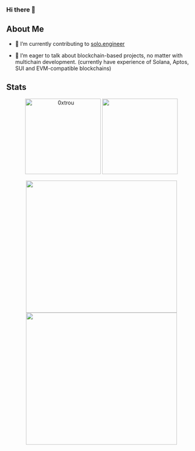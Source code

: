 ### Hi there 👋

<h2> About Me </h2>
  
- 🌱 I’m currently contributing to [solo.engineer](https://solo.engineer)

- 👯 I’m eager to talk about blockchain-based projects, no matter with multichain development. (currently have experience of Solana, Aptos, SUI and EVM-compatible blockchains)

<h2 > Stats </h2>

<p align = 'center'>
  <img align="center" height="200px" src="https://streak-stats.demolab.com?user=0xtrou&theme=merko&hide_border=true" alt="0xtrou" />
  <img align="center" height="200px" src="https://github-readme-stats.vercel.app/api/?username=0xtrou&theme=chartreuse-dark&count_private=true&show_icons=true&line_height=40" />
  <br/>
  <br/>
  <img align='center' height="350px" width="400px" src ='https://api.githubtrends.io/user/svg/0xtrou/repos?time_range=one_year&include_private=True&group=private&loc_metric=changed&theme=dark'>
  <img align='center' height="350px" width="400px" src ='https://api.githubtrends.io/user/svg/0xtrou/langs?time_range=one_year&use_percent=True&include_private=True&group=private&loc_metric=changed&theme=dark'>
  <br/>
  <br/>
</p>
